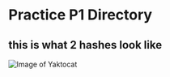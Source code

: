# Practice P1 Directory

## this is what 2 hashes look like


![Image of Yaktocat](
    https://octodex.github.com/images/yaktocat.png
)
